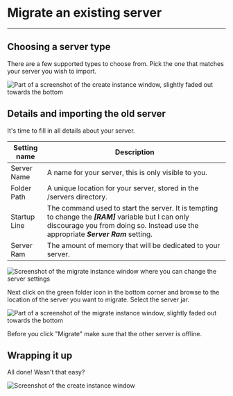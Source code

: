 # Migrate an existing server

---

## Choosing a server type

There are a few supported types to choose from. Pick the one that matches your server you wish to import.

![Part of a screenshot of the create instance window, slightly faded out towards the bottom](assets/screenshots/migrate_server_type.png)

## Details and importing the old server

It's time to fill in all details about your server.

Setting name | Description
--- | ---
Server Name | A name for your server, this is only visible to you.
Folder Path | A unique location for your server, stored in the /servers directory.
Startup Line | The command used to start the server. It is tempting to change the ***[RAM]*** variable but I can only discourage you from doing so. Instead use the appropriate ***Server Ram*** setting.
Server Ram | The amount of memory that will be dedicated to your server.

![Screenshot of the migrate instance window where you can change the server settings](assets/screenshots/migrate_server_settings.png)

Next click on the green folder icon in the bottom corner and browse to the location of the server you want to migrate. Select the server jar.

![Part of a screenshot of the migrate instance window, slightly faded out towards the bottom](assets/screenshots/migrate_server_start.png)

Before you click "Migrate" make sure that the other server is offline.

## Wrapping it up

All done! Wasn't that easy?

![Screenshot of the create instance window](assets/screenshots/migrate_server_finished.png)
